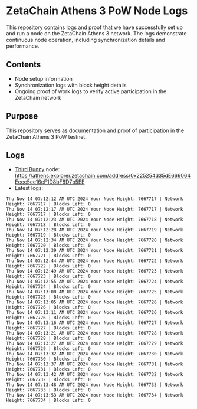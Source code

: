 # ZetaChain Athens 3 PoW Node Logs
This repository contains logs and proof that we have successfully set up and run a node on the ZetaChain Athens 3 network. The logs demonstrate continuous node operation, including synchronization details and performance.

## Contents
- Node setup information
- Synchronization logs with block height details
- Ongoing proof of work logs to verify active participation in the ZetaChain network

## Purpose
This repository serves as documentation and proof of participation in the ZetaChain Athens 3 PoW testnet.

## Logs

- [Third Bunny](https://thirdbunny.xyz/) node: https://athens.explorer.zetachain.com/address/0x225254d35dE666064Eccc5ce16eF1D8bF8D7b5EE
- Latest logs:
```
Thu Nov 14 07:12:12 AM UTC 2024 Your Node Height: 7667717 | Network Height: 7667717 | Blocks Left: 0
Thu Nov 14 07:12:17 AM UTC 2024 Your Node Height: 7667717 | Network Height: 7667717 | Blocks Left: 0
Thu Nov 14 07:12:23 AM UTC 2024 Your Node Height: 7667718 | Network Height: 7667718 | Blocks Left: 0
Thu Nov 14 07:12:28 AM UTC 2024 Your Node Height: 7667719 | Network Height: 7667719 | Blocks Left: 0
Thu Nov 14 07:12:34 AM UTC 2024 Your Node Height: 7667720 | Network Height: 7667720 | Blocks Left: 0
Thu Nov 14 07:12:39 AM UTC 2024 Your Node Height: 7667721 | Network Height: 7667721 | Blocks Left: 0
Thu Nov 14 07:12:44 AM UTC 2024 Your Node Height: 7667722 | Network Height: 7667722 | Blocks Left: 0
Thu Nov 14 07:12:49 AM UTC 2024 Your Node Height: 7667723 | Network Height: 7667723 | Blocks Left: 0
Thu Nov 14 07:12:55 AM UTC 2024 Your Node Height: 7667724 | Network Height: 7667724 | Blocks Left: 0
Thu Nov 14 07:13:00 AM UTC 2024 Your Node Height: 7667725 | Network Height: 7667725 | Blocks Left: 0
Thu Nov 14 07:13:05 AM UTC 2024 Your Node Height: 7667726 | Network Height: 7667726 | Blocks Left: 0
Thu Nov 14 07:13:11 AM UTC 2024 Your Node Height: 7667726 | Network Height: 7667726 | Blocks Left: 0
Thu Nov 14 07:13:16 AM UTC 2024 Your Node Height: 7667727 | Network Height: 7667727 | Blocks Left: 0
Thu Nov 14 07:13:21 AM UTC 2024 Your Node Height: 7667728 | Network Height: 7667728 | Blocks Left: 0
Thu Nov 14 07:13:27 AM UTC 2024 Your Node Height: 7667729 | Network Height: 7667729 | Blocks Left: 0
Thu Nov 14 07:13:32 AM UTC 2024 Your Node Height: 7667730 | Network Height: 7667730 | Blocks Left: 0
Thu Nov 14 07:13:37 AM UTC 2024 Your Node Height: 7667731 | Network Height: 7667731 | Blocks Left: 0
Thu Nov 14 07:13:42 AM UTC 2024 Your Node Height: 7667732 | Network Height: 7667732 | Blocks Left: 0
Thu Nov 14 07:13:48 AM UTC 2024 Your Node Height: 7667733 | Network Height: 7667733 | Blocks Left: 0
Thu Nov 14 07:13:53 AM UTC 2024 Your Node Height: 7667734 | Network Height: 7667734 | Blocks Left: 0
```

